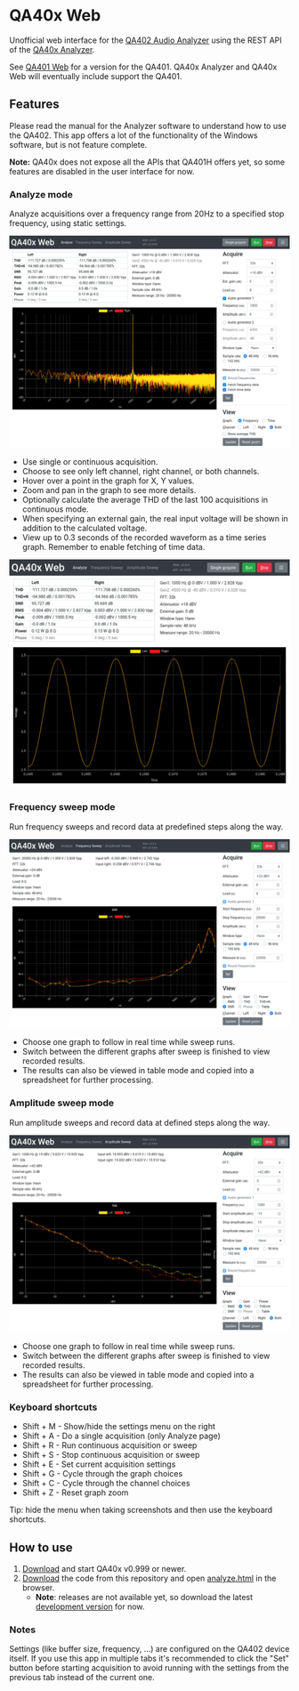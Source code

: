 # QA40x Web

Unofficial web interface for the [QA402 Audio Analyzer](https://quantasylum.com/products/qa402-audio-analyzer) using the REST API of the [QA40x Analyzer](https://github.com/QuantAsylum/QA402).

See [QA401 Web](https://github.com/blurpy/qa401w) for a version for the QA401. QA40x Analyzer and QA40x Web will eventually include support the QA401.


## Features

Please read the manual for the Analyzer software to understand how to use the QA402. This app offers a lot of the functionality of the Windows software, but is not feature complete.

**Note:** QA40x does not expose all the APIs that QA401H offers yet, so some features are disabled in the user interface for now.  


### Analyze mode

Analyze acquisitions over a frequency range from 20Hz to a specified stop frequency, using static settings.

![Screenshot of frequency analysis](img/qa40xw-analyze-frequency.png)

* Use single or continuous acquisition.
* Choose to see only left channel, right channel, or both channels.
* Hover over a point in the graph for X, Y values.
* Zoom and pan in the graph to see more details.
* Optionally calculate the average THD of the last 100 acquisitions in continuous mode.
* When specifying an external gain, the real input voltage will be shown in addition to the calculated voltage.
* View up to 0.3 seconds of the recorded waveform as a time series graph. Remember to enable fetching of time data.
 
![Screenshot of time series analysis](img/qa40xw-analyze-time.png)


### Frequency sweep mode

Run frequency sweeps and record data at predefined steps along the way.

![Screenshot of frequency sweep mode](img/qa40xw-sweep-frequency.png)

* Choose one graph to follow in real time while sweep runs.
* Switch between the different graphs after sweep is finished to view recorded results.
* The results can also be viewed in table mode and copied into a spreadsheet for further processing.


### Amplitude sweep mode

Run amplitude sweeps and record data at defined steps along the way.

![Screenshot of amplitude sweep mode](img/qa40xw-sweep-amplitude.png)

* Choose one graph to follow in real time while sweep runs.
* Switch between the different graphs after sweep is finished to view recorded results.
* The results can also be viewed in table mode and copied into a spreadsheet for further processing.


### Keyboard shortcuts

* Shift + M - Show/hide the settings menu on the right
* Shift + A - Do a single acquisition (only Analyze page)
* Shift + R - Run continuous acquisition or sweep
* Shift + S - Stop continuous acquisition or sweep
* Shift + E - Set current acquisition settings
* Shift + G - Cycle through the graph choices
* Shift + C - Cycle through the channel choices
* Shift + Z - Reset graph zoom

Tip: hide the menu when taking screenshots and then use the keyboard shortcuts.


## How to use

1. [Download](https://github.com/QuantAsylum/QA402/releases) and start QA40x v0.999 or newer.
2. [Download](https://github.com/blurpy/qa40xw/releases) the code from this repository and open [analyze.html](analyze.html) in the browser.
    * **Note**: releases are not available yet, so download the latest [development version](https://github.com/blurpy/qa40xw/archive/refs/heads/main.zip) for now.


### Notes

Settings (like buffer size, frequency, ...) are configured on the QA402 device itself. If you use this app in multiple tabs it's recommended to click the "Set" button before starting acquisition to avoid running with the settings from the previous tab instead of the current one.
